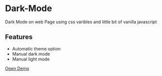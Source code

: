 # Dark-Mode
Dark Mode on web Page using css varibles and little bit of vanilla javascript

## Features
- Automatic theme option 
- Manual dark mode
- Manual light mode

[Open Demo](https://mahdi-mey.github.io/Dark-Mode/)
